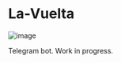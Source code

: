 # La-Vuelta

![image](https://www.spanjevandaag.com/wp-content/uploads/2021/05/vuelta-EP.jpg)

Telegram bot. Work in progress.

